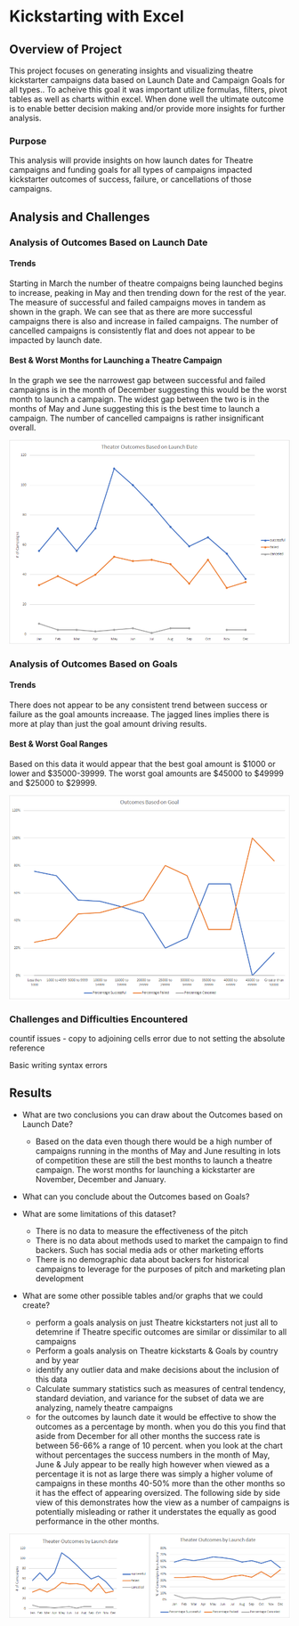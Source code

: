 # Kickstarting with Excel

## Overview of Project

This project focuses on generating insights and visualizing theatre kickstarter campaigns data based on Launch Date and Campaign Goals for all types..  To acheive this goal it was important utilize formulas, filters, pivot tables as well as charts within excel.  When done well the ultimate outcome is to enable better decision making and/or provide more insights for further analysis.

### Purpose

This analysis will provide insights on how launch dates for Theatre campaigns and funding goals for all types of campaigns impacted kickstarter outcomes of success, failure, or cancellations of those campaigns.

## Analysis and Challenges

### Analysis of Outcomes Based on Launch Date

#### Trends
Starting in March the number of theatre compaigns being launched begins to increase, peaking in May and then trending down for the rest of the year.  The measure of successful and failed campaigns moves in tandem as shown in the graph.  We can see that as there are more successful campaigns there is also and increase in failed campaigns.  The number of cancelled campaigns is consistently flat and does not appear to be impacted by launch date.

#### Best & Worst Months for Launching a Theatre Campaign
In the graph we see the narrowest gap between successful and failed campaigns is in the month of December suggesting this would be the worst month to launch a campaign.  The widest gap between the two is in the months of May and June suggesting this is the best time to launch a campaign.  The number of cancelled campaigns is rather insignificant overall.

![Theater Outcomes vs Launch Data](/Theater_Outcomes_vs_Launch.png)


### Analysis of Outcomes Based on Goals

#### Trends
There does not appear to be any consistent trend between success or failure as the goal amounts increaase.  The jagged lines implies there is more at play than just the goal amount driving results.

#### Best & Worst Goal Ranges
Based on this data it would appear that the best goal amount is $1000 or lower and $35000-39999.  The worst goal amounts are $45000 to $49999 and $25000 to $29999.

![Outcomes Based on Goals](/Outcomes_vs_Goals.png)


### Challenges and Difficulties Encountered

countif issues -  copy to adjoining cells error due to not setting the absolute reference

Basic writing syntax errors


## Results

- What are two conclusions you can draw about the Outcomes based on Launch Date?

  - Based on the data even though there would be a high number of campaigns running in the months of May and June resulting in lots of competition these are still the best months to launch a theatre campaign.  The worst months for launching a kickstarter are November, December and January.

- What can you conclude about the Outcomes based on Goals?

- What are some limitations of this dataset?
  - There is no data to measure the effectiveness of the pitch
  - There is no data about methods used to market the campaign to find backers.  Such has social media ads or other marketing efforts
  - There is no demographic data about backers for historical campaigns to leverage for the purposes of pitch and marketing plan development

- What are some other possible tables and/or graphs that we could create?
  - perform a goals analysis on just Theatre kickstarters not just all to detemrine if Theatre specific outcomes are similar or dissimilar to all campaigns
  - Perform a goals analysis on Theatre kickstarts & Goals by country and by year
  - identify any outlier data and make decisions about the inclusion of this data
  -  Calculate summary statistics such as measures of central tendency, standard deviation, and variance for the subset of data we are analyzing, namely theatre campaigns
  - for the outcomes by launch date it would be effective to show the outcomes as a percentage by month.  when you do this you find that aside from December for all other months the success rate is between 56-66% a range of 10 percent. when you look at the chart without percentages the success numbers  in the month of May, June & July appear to be really high however when viewed as a percentage it is not as large there was simply a higher volume of campaigns in these months 40-50% more than the other months so it has the effect of appearing oversized.  The following side by side view of this demonstrates how the view as a number of campaigns is potentially misleading or rather it understates the equally as good performance in the other months.

![Launch by number vs percentage](/Launch_outcomes_launch_date_vs_percentage.png)
